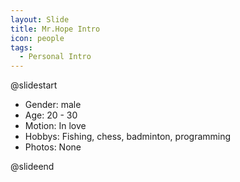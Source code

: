 ```yaml
---
layout: Slide
title: Mr.Hope Intro
icon: people
tags:
  - Personal Intro
---
```



@slidestart

- Gender: male
- Age: 20 - 30
- Motion: In love
- Hobbys: Fishing, chess, badminton, programming
- Photos: None

@slideend
